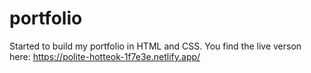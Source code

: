 # portfolio

Started to build my portfolio in HTML and CSS. You find the live verson here: https://polite-hotteok-1f7e3e.netlify.app/
